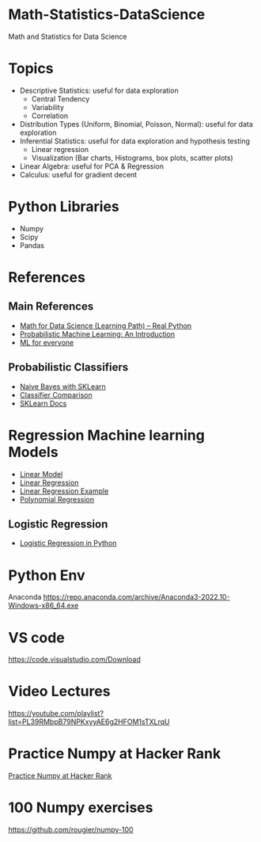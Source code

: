 # Math-Statistics-DataScience
Math and Statistics for Data Science

# Topics

- Descriptive Statistics: useful for data exploration
  - Central Tendency
  - Variability
  - Correlation
- Distribution Types (Uniform, Binomial, Poisson, Normal): useful for data exploration
- Inferential Statistics: useful for data exploration and hypothesis testing
  - Linear regression
  - Visualization (Bar charts, Histograms, box plots, scatter plots)
- Linear Algebra: useful for PCA & Regression
- Calculus: useful for gradient decent


# Python Libraries

- Numpy
- Scipy
- Pandas

# References
## Main References 
- [Math for Data Science (Learning Path) – Real Python](https://realpython.com/learning-paths/math-data-science/)
- [Probabilistic Machine Learning: An Introduction](https://probml.github.io/pml-book/book1.html)
- [ML for everyone](https://vas3k.com/blog/machine_learning/)
## Probabilistic Classifiers  
- [Naive Bayes with SKLearn](https://scikit-learn.org/stable/modules/naive_bayes.html)
- [Classifier Comparison](https://scikit-learn.org/stable/auto_examples/classification/plot_classifier_comparison.html#sphx-glr-auto-examples-classification-plot-classifier-comparison-py)
- [SKLearn Docs](https://scikit-learn.org/stable/index.html)
# Regression Machine learning Models 
- [Linear Model](https://scikit-learn.org/stable/modules/linear_model.html)
- [Linear Regression](https://scikit-learn.org/stable/modules/generated/sklearn.linear_model.LinearRegression.html)
- [Linear Regression Example](https://scikit-learn.org/stable/auto_examples/linear_model/plot_ols.html)
- [Polynomial Regression](https://www.w3schools.com/python/python_ml_polynomial_regression.asp)
## Logistic Regression
- [Logistic Regression in Python](https://realpython.com/logistic-regression-python/)

# Python Env 
Anaconda https://repo.anaconda.com/archive/Anaconda3-2022.10-Windows-x86_64.exe

# VS code 
https://code.visualstudio.com/Download  


# Video Lectures 
https://youtube.com/playlist?list=PL39RMbpB79NPKxyyAE6g2HFOM1sTXLrqU

# Practice Numpy at Hacker Rank 
[Practice Numpy at Hacker Rank](https://www.hackerrank.com/domains/python?filters%5Bsubdomains%5D%5B%5D=numpy)

# 100 Numpy exercises
https://github.com/rougier/numpy-100